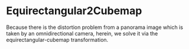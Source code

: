 # Equirectangular2Cubemap
Because there is the distortion problem from a panorama image which is taken by an omnidirectional camera, herein, we solve it via the equirectangular-cubemap transformation.
